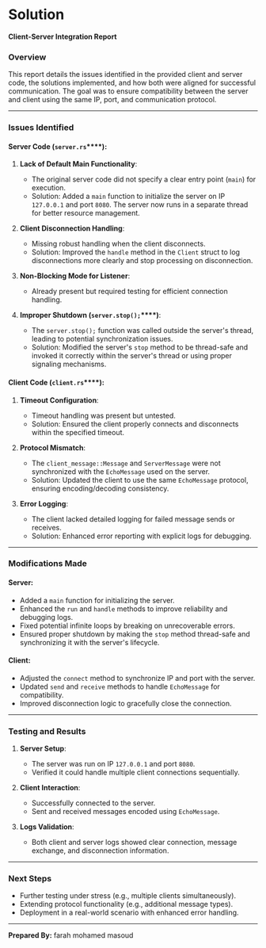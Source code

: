 # Solution
**Client-Server Integration Report**

### **Overview**

This report details the issues identified in the provided client and server code, the solutions implemented, and how both were aligned for successful communication. The goal was to ensure compatibility between the server and client using the same IP, port, and communication protocol.

---

### **Issues Identified**

#### **Server Code (********`server.rs`********\*\*\*\*):**

1. **Lack of Default Main Functionality**:

   - The original server code did not specify a clear entry point (`main`) for execution.
   - Solution: Added a `main` function to initialize the server on IP `127.0.0.1` and port `8080`. The server now runs in a separate thread for better resource management.

2. **Client Disconnection Handling**:

   - Missing robust handling when the client disconnects.
   - Solution: Improved the `handle` method in the `Client` struct to log disconnections more clearly and stop processing on disconnection.

3. **Non-Blocking Mode for Listener**:

   - Already present but required testing for efficient connection handling.

4. **Improper Shutdown (********`server.stop();`********\*\*\*\*)**:

   - The `server.stop();` function was called outside the server's thread, leading to potential synchronization issues.
   - Solution: Modified the server's `stop` method to be thread-safe and invoked it correctly within the server's thread or using proper signaling mechanisms.

#### **Client Code (********`client.rs`********\*\*\*\*):**

1. **Timeout Configuration**:

   - Timeout handling was present but untested.
   - Solution: Ensured the client properly connects and disconnects within the specified timeout.

2. **Protocol Mismatch**:

   - The `client_message::Message` and `ServerMessage` were not synchronized with the `EchoMessage` used on the server.
   - Solution: Updated the client to use the same `EchoMessage` protocol, ensuring encoding/decoding consistency.

3. **Error Logging**:

   - The client lacked detailed logging for failed message sends or receives.
   - Solution: Enhanced error reporting with explicit logs for debugging.

---

### **Modifications Made**

#### **Server**:

- Added a `main` function for initializing the server.
- Enhanced the `run` and `handle` methods to improve reliability and debugging logs.
- Fixed potential infinite loops by breaking on unrecoverable errors.
- Ensured proper shutdown by making the `stop` method thread-safe and synchronizing it with the server's lifecycle.

#### **Client**:

- Adjusted the `connect` method to synchronize IP and port with the server.
- Updated `send` and `receive` methods to handle `EchoMessage` for compatibility.
- Improved disconnection logic to gracefully close the connection.

---

### **Testing and Results**

1. **Server Setup**:

   - The server was run on IP `127.0.0.1` and port `8080`.
   - Verified it could handle multiple client connections sequentially.

2. **Client Interaction**:

   - Successfully connected to the server.
   - Sent and received messages encoded using `EchoMessage`.

3. **Logs Validation**:

   - Both client and server logs showed clear connection, message exchange, and disconnection information.

---

### **Next Steps**

- Further testing under stress (e.g., multiple clients simultaneously).
- Extending protocol functionality (e.g., additional message types).
- Deployment in a real-world scenario with enhanced error handling.

---

**Prepared By:** farah mohamed masoud


